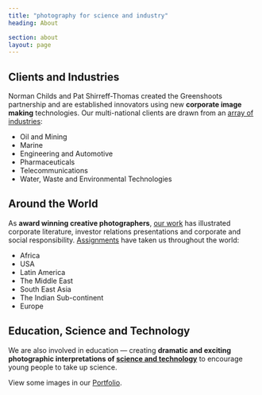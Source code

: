 ```yaml
---
title: "photography for science and industry"
heading: About

section: about
layout: page
---
```


<div class="row clearfix">
<div class="col-xs-12 col-sm-6 col-md-6">

<h2>Clients and Industries</h2>

<p>
Norman Childs and Pat Shirreff-Thomas created the Greenshoots partnership and are established innovators using new <strong>corporate image making</strong> technologies. Our multi-national clients are drawn from an <a href="../portfolio/industry/">array of industries</a>:
</p>

<ul class="small">
 <li>Oil and Mining</li>
 <li>Marine</li>
 <li>Engineering and Automotive</li>
 <li>Pharmaceuticals</li>
 <li>Telecommunications</li>
 <li>Water, Waste and Environmental Technologies</li>
</ul>

</div>
<div class="col-xs-12 col-sm-6 col-md-6">

<h2>Around the World</h2>
<p>
As <strong>award winning creative photographers</strong>, <a href="../portfolio/">our work</a> has illustrated corporate literature, investor relations presentations and corporate and social responsibility. <a href="../portfolio/natural-world/">Assignments</a> have taken us throughout the world:
</p>

<ul class="small">
    <li>Africa</li>
    <li>USA</li>
    <li>Latin America</li>
    <li>The Middle East</li>
    <li>South East Asia</li>
    <li>The Indian Sub-continent</li>
    <li>Europe</li>
</ul>


</div>
</div>

<h2>Education, Science and Technology</h2>
<p>
We are also involved in education &mdash; creating <strong>dramatic and exciting photographic interpretations of <a href="../portfolio/science-technology/">science and technology</a></strong> to encourage young people to take up science.
</p>

<p>
View some images in our <a href="../portfolio/">Portfolio</a>.
</p>


